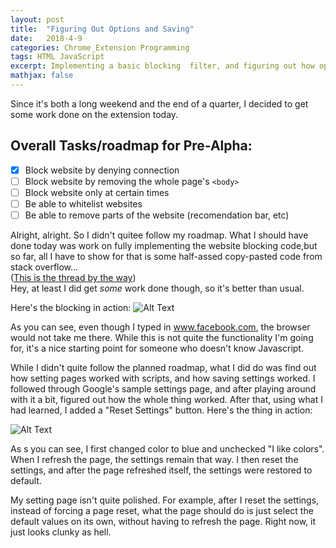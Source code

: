 ```yaml
---
layout: post
title:  "Figuring Out Options and Saving"
date:   2018-4-9
categories: Chrome_Extension Programming
tags: HTML JavaScript
excerpt: Implementing a basic blocking  filter, and figuring out how option pages and saving options works.
mathjax: false
---
```


Since it's both a long weekend and the end of a quarter, I decided to get some work done on the extension today.
## Overall Tasks/roadmap for Pre-Alpha:
- [x] Block website by denying connection
- [ ] Block website by removing the whole page's ```<body>```
- [ ] Block website only at certain times
- [ ] Be able to whitelist websites
- [ ] Be able to remove parts of the website (recomendation bar, etc)

Alright, alright. So I didn't quitee follow my roadmap. What I should have done today was work on fully implementing the website blocking  code,but so far, all I have to show for that is some half-assed copy-pasted code from stack overflow...  
([This is the thread by the way](https://stackoverflow.com/questions/43889727/how-do-i-block-certain-websites-with-my-chrome-extension))  
Hey, at least I did get *some* work done though,  so it's better than usual.

Here's the blocking  in action: ![Alt Text](https://thumbs.gfycat.com/MedicalMajorBlackbuck-size_restricted.gif)

As you can see, even though I typed  in www.facebook.com, the browser would not take me there. While this is not quite the functionality I'm going for, it's a nice starting  point for someone who doesn't know Javascript.

While  I didn't quite follow the planned roadmap, what I did do was find out how setting pages worked with scripts, and how saving settings worked. I followed through Google's sample settings page, and after playing around with it a bit, figured out how the whole thing worked. After that, using what I had learned, I added a "Reset Settings" button. Here's the  thing in action:

![Alt Text](https://thumbs.gfycat.com/AgileWarpedBuffalo-size_restricted.gif)

As s you can see, I first changed color to blue and unchecked "I like colors". When I refresh the page,  the settings remain that way.  I then reset the settings, and after the page refreshed itself, the settings were restored to default.

My setting page isn't quite polished. For example, after I reset the settings, instead of forcing a page reset, what the page should do is just select the default  values on its own, without having  to refresh the page. Right now, it just looks clunky as hell.